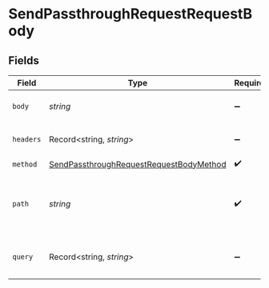 # SendPassthroughRequestRequestBody


## Fields

| Field                                                                                                         | Type                                                                                                          | Required                                                                                                      | Description                                                                                                   | Example                                                                                                       |
| ------------------------------------------------------------------------------------------------------------- | ------------------------------------------------------------------------------------------------------------- | ------------------------------------------------------------------------------------------------------------- | ------------------------------------------------------------------------------------------------------------- | ------------------------------------------------------------------------------------------------------------- |
| `body`                                                                                                        | *string*                                                                                                      | :heavy_minus_sign:                                                                                            | Body to pass to downstream                                                                                    |                                                                                                               |
| `headers`                                                                                                     | Record<string, *string*>                                                                                      | :heavy_minus_sign:                                                                                            | Headers to pass to downstream                                                                                 |                                                                                                               |
| `method`                                                                                                      | [SendPassthroughRequestRequestBodyMethod](../../models/operations/sendpassthroughrequestrequestbodymethod.md) | :heavy_check_mark:                                                                                            | N/A                                                                                                           | GET                                                                                                           |
| `path`                                                                                                        | *string*                                                                                                      | :heavy_check_mark:                                                                                            | The path to send the request to (do not pass the domain)                                                      |                                                                                                               |
| `query`                                                                                                       | Record<string, *string*>                                                                                      | :heavy_minus_sign:                                                                                            | Query parameters to pass to downstream                                                                        |                                                                                                               |